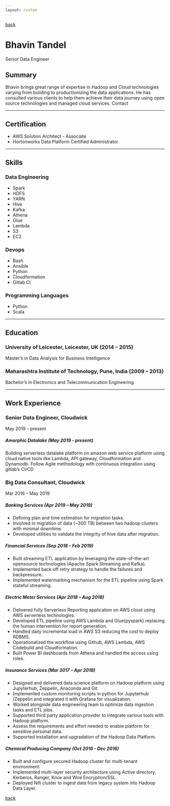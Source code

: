```yaml
---
layout: custom
---
```


[back](../)

# Bhavin Tandel	
Senior Data Engineer

## Summary
Bhavin brings great range of expertise in Hadoop and Cloud technologies varying from building to productionizing the data applications. He has consulted various clients to help them achieve their data journey using open source technologies and managed cloud services.
Contact

******

## Certification
* AWS Solution Architect - Associate 
* Hortonworks Data Platform Certified Administrator 

******

## Skills

### Data Engineering
* Spark
* HDFS
* YARN
* Hive
* Kafka
* Athena
* Glue
* Lambda
* S3
* EC2

### Devops
* Bash
* Ansible
* Python
* Cloudformation
* Gitlab CI

### Programming Languages
* Python
* Scala

******

## Education

### University of Leicester, Leicester, UK (2014 – 2015)
Master’s in Data Analysis for Business Intelligence

### Maharashtra Institute of Technology, Pune, India (2009 – 2013)
Bachelor’s in Electronics and Telecommunication Engineering

******

## Work Experience

### Senior Data Engineer, Cloudwick
May 2019 – present

##### Amorphic Datalake (May 2019 - present)

Building serverless datalake platform on amazon web service platform using cloud native tools like Lambda, API gateway, Cloudformation and Dynamodb.
Follow Agile methodology with continuous integration using gitlab’s CI/CD

### Big Data Consultant, Cloudwick
Mar 2016 – May 2019

##### Banking Services (Apr 2019 – May 2019)

* Defining plan and time estimation for migration tasks.
* Involved in migration of data (~300 TB) between two hadoop clusters with minimal downtime. 
* Developed utilities to validate the integrity of hive data after migration. 

##### Financial Services (Sep 2018 – Feb 2019)

* Built streaming ETL application by leveraging the state-of-the-art opensource technologies (Apache Spark Streaming and Kafka).
* Implemented back off retry strategy to handle the failures and backpressure.
* Implemented watermarking mechanism for the ETL pipeline using Spark stateful streaming.

##### Electric Meter Services (Apr 2018 – Aug 2018)

* Delivered fully Serverless Reporting application on AWS cloud using AWS serverless technologies. 
* Developed ETL pipeline using AWS Lambda and Glue(pyspark) replacing the human intervention for report generation.
* Handled daily incremental load in AWS S3 reducing the cost to deploy RDBMS.
* Operationalized the workflow using Github, AWS Lambda, AWS Codebuild and Cloudformation.
* Built Power BI dashboards from Athena and handled the access using roles.

##### Insurance Services (Mar 2017 – Apr 2018)

* Designed and delivered data science platform on Hadoop platform using Jupyterhub, Zeppelin, Anaconda and Git.
* Implemented custom monitoring scripts in python for Jupyterhub /Zeppelin and integrated it with Grafana for visualization.
* Worked alongside data engineering team to optimize data ingestion tasks and ETL jobs.
* Supported third party application provider to integrate various tools with Hadoop platform.
* Assess the requirements and effort needed to enable platform for sensitive personal data.
* Supported installation and upgradation of the Hadoop Data Platform.

##### Chemical Producing Company (Oct 2016 - Dec 2016)

* Built and configure secured Hadoop cluster for multi-tenant environment. 
* Implemented multi-layer security architecture using Active directory, Kerberos, Ranger, Knox and Wire Encryption/SSL.
* Deployed Nifi cluster to ingest data from legacy system into Hadoop Data Layer.

[back](../)